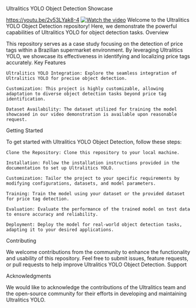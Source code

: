 Ultralitics YOLO Object Detection Showcase

https://youtu.be/2v53LYak8-4
[![Watch the video](https://img.youtube.com/vi/2v53LYak8-4/maxresdefault.jpg)](https://youtu.be/2v53LYak8-4)
Welcome to the Ultralitics YOLO Object Detection repository! Here, we demonstrate the powerful capabilities of Ultralitics YOLO for object detection tasks.
Overview

This repository serves as a case study focusing on the detection of price tags within a Brazilian supermarket environment. By leveraging Ultralitics YOLO, we showcase its effectiveness in identifying and localizing price tags accurately.
Key Features

    Ultralitics YOLO Integration: Explore the seamless integration of Ultralitics YOLO for precise object detection.

    Customization: This project is highly customizable, allowing adaptation to diverse object detection tasks beyond price tag identification.

    Dataset Availability: The dataset utilized for training the model showcased in our video demonstration is available upon reasonable request.

Getting Started

To get started with Ultralitics YOLO Object Detection, follow these steps:

    Clone the Repository: Clone this repository to your local machine.

    Installation: Follow the installation instructions provided in the documentation to set up Ultralitics YOLO.

    Customization: Tailor the project to your specific requirements by modifying configurations, datasets, and model parameters.

    Training: Train the model using your dataset or the provided dataset for price tag detection.

    Evaluation: Evaluate the performance of the trained model on test data to ensure accuracy and reliability.

    Deployment: Deploy the model for real-world object detection tasks, adapting it to your desired applications.

Contributing

We welcome contributions from the community to enhance the functionality and usability of this repository. Feel free to submit issues, feature requests, or pull requests to help improve Ultralitics YOLO Object Detection.
Support



Acknowledgments

We would like to acknowledge the contributions of the Ultralitics team and the open-source community for their efforts in developing and maintaining Ultralitics YOLO.
